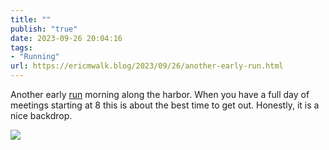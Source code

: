 ```yaml
---
title: ""
publish: "true"
date: 2023-09-26 20:04:16
tags:
- "Running"
url: https://ericmwalk.blog/2023/09/26/another-early-run.html
---
```

Another early [run](https://strava.com/activities/9922822798) morning along the harbor. When you have a full day of meetings starting at 8 this is about the best time to get out. Honestly, it is a nice backdrop.

![](https://ericmwalk.blog/uploads/2023/bf844cdc-ce6e-4a87-89d8-14723b1be3fc.jpg)